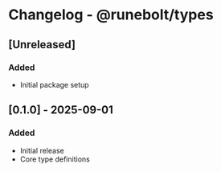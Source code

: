 # Changelog - @runebolt/types

## [Unreleased]

### Added
- Initial package setup

## [0.1.0] - 2025-09-01

### Added
- Initial release
- Core type definitions
